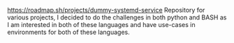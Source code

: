 https://roadmap.sh/projects/dummy-systemd-service
Repository for various projects, I decided to do the challenges in both python and BASH as I am interested in both of these languages and have use-cases in environments for both of these languages.
